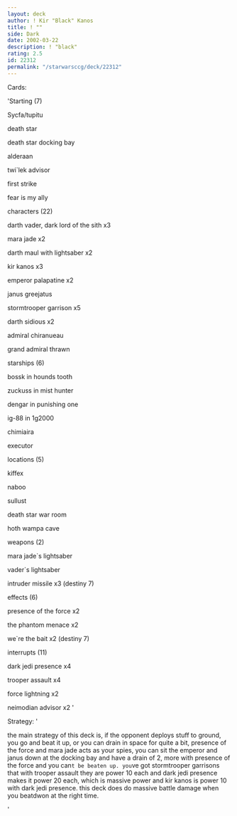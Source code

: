 ```yaml
---
layout: deck
author: ! Kir "Black" Kanos
title: ! ""
side: Dark
date: 2002-03-22
description: ! "black"
rating: 2.5
id: 22312
permalink: "/starwarsccg/deck/22312"
---
```

Cards: 

'Starting (7) 

Sycfa/tupitu 

death star 

death star docking bay 

alderaan 

twi`lek advisor 

first strike 

fear is my ally 


characters (22) 

darth vader, dark lord of the sith x3 

mara jade x2 

darth maul with lightsaber x2 

kir kanos x3 

emperor palapatine x2 

janus greejatus 

stormtrooper garrison x5 

darth sidious x2 

admiral chiranueau 

grand admiral thrawn 


starships (6) 

bossk in hounds tooth 

zuckuss in mist hunter 

dengar in punishing one 

ig-88 in 1g2000 

chimiaira 

executor 


locations (5) 

kiffex 

naboo 

sullust 

death star war room 

hoth wampa cave 



weapons (2) 

mara jade`s lightsaber 

vader`s lightsaber 

intruder missile x3 (destiny 7) 



effects (6) 

presence of the force x2 

the phantom menace x2 

we`re the bait x2 (destiny 7) 


interrupts (11) 

dark jedi presence x4 

trooper assault x4 

force lightning x2 

neimodian advisor x2  '

Strategy: '

the main strategy of this deck is, if the opponent deploys stuff to ground, you go and beat it up, or you can drain in space for quite a bit, presence of the force and mara jade acts as your spies, you can sit the emperor and janus down at the docking bay and have a drain of 2, more with presence of the force and you can`t be beaten up. you`ve got stormtrooper garrisons that with trooper assault they are power 10 each and dark jedi presence makes it power 20 each, which is massive power and kir kanos is power 10 with dark jedi presence. this deck does do massive battle damage when you beatdwon at the right time. 

'
